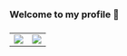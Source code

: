 <h3>Welcome to my profile 👋<h3>

<table>
  <tr>
    <td align="center" style="padding=0;width=50%;">
      <img style="padding=0;" src="https://github-readme-stats.vercel.app/api/?username=platinbae&hide=issues&show_icons=trueh&hide_border=true&hide_title=true&count_private=true&include_all_commits=true&theme=dark" />
    </td>
    <td align="center" style="padding=0;width=50%;">
       <img style="padding=0;" src="https://github-readme-stats.vladfrangu.vercel.app/api/top-langs/?username=platinbae&layout=compact&hide_border=true&count_private=true&extra=ashbot/website&theme=dark" />
    </td>
  </tr>
</table>
